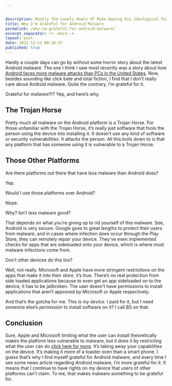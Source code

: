 ```yaml
---


description: Mostly The Lonely Howls Of Mike Baying His Ideological Purity At The Moon
title: Why I'm Grateful for Android Malware
permalink: /why-im-grateful-for-android-malware/
excerpt_separator: <!--more-->
layout: post
date: 2012-12-11 08:28:47
published: true
---
```



Hardly a couple days can go by without some horror story about the latest Android malware. The one I think I saw most recently was a story about how [Android faces more malware attacks than PCs in the United States](http://www.pcworld.com/article/2018388/android-devices-in-u-s-face-more-malware-attacks-than-pcs.html). Now, besides sounding like click bate and total fiction, I find that I don’t really care about Android malware. Quite the contrary, I’m grateful for it.

Grateful for _malware_?!? Yep, and here’s why.

<!--more-->

## The Trojan Horse

Pretty much all malware on the Android platform is a Trojan Horse. For those unfamiliar with the Trojan Horse, it’s really just software that fools the person using the device into installing it. It doesn’t use any kind of software or security vulnerabilities. It attacks the person. All this boils down to is that any platform that has someone using it is vulnerable to a Trojan Horse.

## Those Other Platforms

Are there platforms out there that have less malware than Android does?

Yep.

Would I use those platforms over Android?

Nope.

Why? Isn’t less malware good?

That depends on what you’re giving up to rid yourself of this malware. See, Android is very secure. Google goes to great lengths to protect their users from malware, and in cases where infection does occur through the Play Store, they can remotely repair your device. They’ve even implemented checks for apps that are sideloaded onto your device, which is where most malware infections come from.

Don’t other devices do this too?

Well, not really. Microsoft and Apple have more stringent restrictions on the apps that make it into their store, it’s true. There’s no real protection from side loaded applications because to even get an app sideloaded on to the device, it has to be jailbroken. The user doesn’t have permissions to install applications that aren’t approved by Microsoft or Apple respectively.

And that’s the gotcha for me. This is _my device._ I paid for it, but I need someone else’s _permission_ to install software on it? I call BS on that.

## Conclusion

Sure, Apple and Microsoft limiting what the user can install theoretically makes the platform less vulnerable to malware, but it does it by restricting what the user can do [click here for more](http://biturlz.com/Ajq5mjO). It’s taking away your capabilities on the device. It’s making it more of a toaster oven than a smart phone. I guess that’s why I find myself grateful for Android malware, and every time I see some news article regarding Android malware, I’m more grateful for it. It means that I continue to have rights on my device that users of other platforms can’t claim. To me, that makes malware something to be grateful for.
